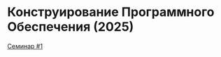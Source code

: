 # Конструирование Программного Обеспечения (2025)

[Семинар #1](s1/Семинар%20%231%20(12.01.2025).pdf)